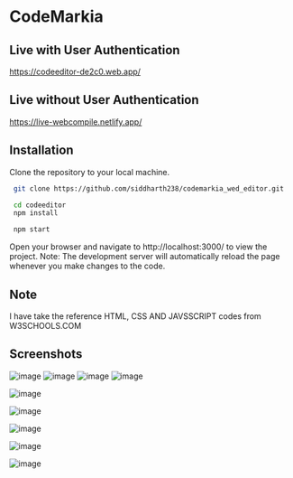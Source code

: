 
# CodeMarkia
## Live with User Authentication
 https://codeeditor-de2c0.web.app/
 
## Live without User Authentication
 https://live-webcompile.netlify.app/
## Installation

Clone the repository to your local machine.

```bash
 git clone https://github.com/siddharth238/codemarkia_wed_editor.git
```
    

```bash
 cd codeeditor
 npm install
```
```bash
 npm start
```
Open your browser and navigate to http://localhost:3000/ to view the project.
Note: The development server will automatically reload the page whenever you make changes to the code.

## Note
I have take the reference HTML, CSS AND JAVSSCRIPT codes from W3SCHOOLS.COM

## Screenshots

![image](https://user-images.githubusercontent.com/62851444/217903092-eb2e9fdb-7d7a-48b8-82ca-75fba38281e0.png)
![image](https://user-images.githubusercontent.com/62851444/217903708-7c084292-c4d3-4687-b4ee-73f8272e5894.png)
![image](https://user-images.githubusercontent.com/62851444/217903758-dca0f375-4a0e-4af5-a214-c74654d2b1db.png)
![image](https://user-images.githubusercontent.com/62851444/217903826-574a30f4-af64-42d8-a247-e7a68e038485.png)

![image](https://user-images.githubusercontent.com/62851444/217779635-9e4886a3-e0a8-4548-9a16-fa826c6ef2bd.png)

![image](https://user-images.githubusercontent.com/62851444/217779712-33228df7-a3af-4853-9398-0641190798e1.png)

![image](https://user-images.githubusercontent.com/62851444/217779812-5c2f9c2c-b116-44bc-a769-5723fbf09154.png)

![image](https://user-images.githubusercontent.com/62851444/217779889-4294ee9b-c12a-4970-b2c5-18f294726e1f.png)

![image](https://user-images.githubusercontent.com/62851444/217780314-0a11c4aa-9d80-47ab-b733-0e1165bcb862.png)



